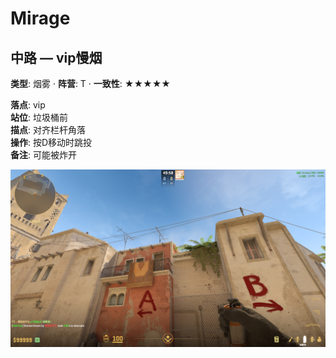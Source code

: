 # Mirage

## 中路 — vip慢烟
**类型**: 烟雾  ·  **阵营**: T  ·  **一致性**: ★★★★★

**落点**: vip  
**站位**: 垃圾桶前  
**描点**: 对齐栏杆角落  
**操作**: 按D移动时跳投  
**备注**: 可能被炸开

![描点](../assets/730_20250924045421_1.png)

